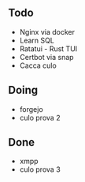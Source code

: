 ## Todo
- Nginx via docker
- Learn SQL
- Ratatui - Rust TUI
- Certbot via snap
- Cacca culo

## Doing
- forgejo
- culo prova 2

## Done
- xmpp
- culo prova 3

